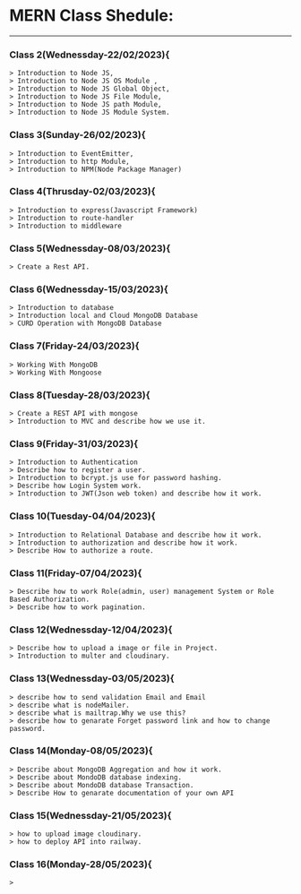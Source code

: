 # MERN Class Shedule:
---------------------------------------
### Class 2(Wednessday-22/02/2023){
    > Introduction to Node JS, 
    > Introduction to Node JS OS Module ,
    > Introduction to Node JS Global Object,
    > Introduction to Node JS File Module, 
    > Introduction to Node JS path Module, 
    > Introduction to Node JS Module System.  

### Class 3(Sunday-26/02/2023){
    > Introduction to EventEmitter,
    > Introduction to http Module,
    > Introduction to NPM(Node Package Manager)

### Class 4(Thrusday-02/03/2023){
    > Introduction to express(Javascript Framework)
    > Introduction to route-handler
    > Introduction to middleware

### Class 5(Wednessday-08/03/2023){
    > Create a Rest API.

### Class 6(Wednessday-15/03/2023){
    > Introduction to database
    > Introduction local and Cloud MongoDB Database
    > CURD Operation with MongoDB Database

### Class 7(Friday-24/03/2023){
    > Working With MongoDB
    > Working With Mongoose

### Class 8(Tuesday-28/03/2023){
    > Create a REST API with mongose
    > Introduction to MVC and describe how we use it.

### Class 9(Friday-31/03/2023){
    > Introduction to Authentication
    > Describe how to register a user.
    > Introduction to bcrypt.js use for password hashing.
    > Describe how Login System work.
    > Introduction to JWT(Json web token) and describe how it work.  

### Class 10(Tuesday-04/04/2023){
    > Introduction to Relational Database and describe how it work.
    > Introduction to authorization and describe how it work.
    > Describe How to authorize a route.

### Class 11(Friday-07/04/2023){
    > Describe how to work Role(admin, user) management System or Role Based Authorization.
    > Describe how to work pagination.
### Class 12(Wednessday-12/04/2023){
    > Describe how to upload a image or file in Project.
    > Introduction to multer and cloudinary.
### Class 13(Wednessday-03/05/2023){
    > describe how to send validation Email and Email
    > describe what is nodeMailer.
    > describe what is mailtrap.Why we use this?
    > describe how to genarate Forget password link and how to change password.
### Class 14(Monday-08/05/2023){
    > Describe about MongoDB Aggregation and how it work.
    > Describe about MondoDB database indexing.
    > Describe about MondoDB database Transaction.
    > Describe How to genarate documentation of your own API
### Class 15(Wednessday-21/05/2023){
    > how to upload image cloudinary.
    > how to deploy API into railway. 
### Class 16(Monday-28/05/2023){
    > 